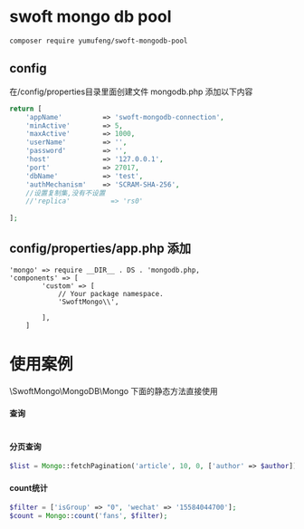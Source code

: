 # swoft mongo db pool

```
composer require yumufeng/swoft-mongodb-pool
```

## config 
在/config/properties目录里面创建文件 mongodb.php
添加以下内容
```php
return [
    'appName'          => 'swoft-mongodb-connection',
    'minActive'        => 5,
    'maxActive'        => 1000,
    'userName'         => '',
    'password'         => '',
    'host'             => '127.0.0.1',
    'port'             => 27017,
    'dbName'           => 'test',
    'authMechanism'    => 'SCRAM-SHA-256',
    //设置复制集,没有不设置
    //'replica'          => 'rs0'
    
];
```

## config/properties/app.php 添加
```
'mongo' => require __DIR__ . DS . 'mongodb.php,
'components' => [
        'custom' => [
            // Your package namespace.
            'SwoftMongo\\',

        ],
    ]
```



# 使用案例

\SwoftMongo\MongoDB\Mongo 下面的静态方法直接使用

#### 查询

```php

```

#### 分页查询
```php
$list = Mongo::fetchPagination('article', 10, 0, ['author' => $author]);
```

#### count统计

```php
$filter = ['isGroup' => "0", 'wechat' => '15584044700'];
$count = Mongo::count('fans', $filter);
```